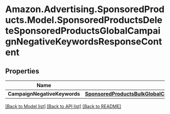 # Amazon.Advertising.SponsoredProducts.Model.SponsoredProductsDeleteSponsoredProductsGlobalCampaignNegativeKeywordsResponseContent

## Properties

Name | Type | Description | Notes
------------ | ------------- | ------------- | -------------
**CampaignNegativeKeywords** | [**SponsoredProductsBulkGlobalCampaignNegativeKeywordOperationResponse**](SponsoredProductsBulkGlobalCampaignNegativeKeywordOperationResponse.md) |  | 

[[Back to Model list]](../README.md#documentation-for-models) [[Back to API list]](../README.md#documentation-for-api-endpoints) [[Back to README]](../README.md)

